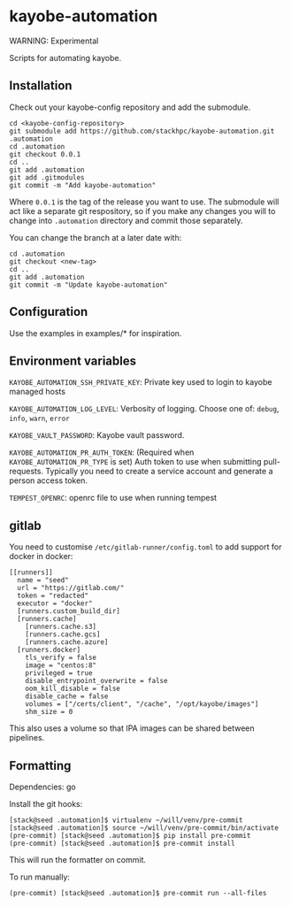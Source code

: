 # kayobe-automation

WARNING: Experimental

Scripts for automating kayobe.

## Installation

Check out your kayobe-config repository and add the submodule.

    cd <kayobe-config-repository>
    git submodule add https://github.com/stackhpc/kayobe-automation.git .automation
    cd .automation
    git checkout 0.0.1
    cd ..
    git add .automation
    git add .gitmodules
    git commit -m "Add kayobe-automation"

Where `0.0.1` is the tag of the release you want to use. The submodule will act
like a separate git respository, so if you make any changes you will to change
into `.automation` directory and commit those separately.

You can change the branch at a later date with:

    cd .automation
    git checkout <new-tag>
    cd ..
    git add .automation
    git commit -m "Update kayobe-automation"

## Configuration

Use the examples in examples/* for inspiration.

## Environment variables

`KAYOBE_AUTOMATION_SSH_PRIVATE_KEY`: Private key used to login to kayobe managed hosts

`KAYOBE_AUTOMATION_LOG_LEVEL`: Verbosity of logging. Choose one of: `debug`, `info`, `warn`, `error`

`KAYOBE_VAULT_PASSWORD`: Kayobe vault password.

`KAYOBE_AUTOMATION_PR_AUTH_TOKEN`: (Required when `KAYOBE_AUTOMATION_PR_TYPE` is set) Auth token to use when submitting pull-requests. Typically you need to create a service account and generate a person access token.

`TEMPEST_OPENRC`: openrc file to use when running tempest

## gitlab

You need to customise `/etc/gitlab-runner/config.toml` to add support for docker in docker:

    [[runners]]                                                                                                                                                                  
      name = "seed"                                                                                                                                                              
      url = "https://gitlab.com/"                                                                                                                                                
      token = "redacted"                                                                                                                                             
      executor = "docker"                                                                                                                                                        
      [runners.custom_build_dir]                                                                                                                                                 
      [runners.cache]                                                                                                                                                            
        [runners.cache.s3]                                                                                                                                                       
        [runners.cache.gcs]                                                                                                                                                      
        [runners.cache.azure]                                                                                                                                                    
      [runners.docker]                                                                                                                                                           
        tls_verify = false                                                                                                                                                       
        image = "centos:8"                                                                                                                                                       
        privileged = true                                                                                                                                                        
        disable_entrypoint_overwrite = false                                                                                                                                     
        oom_kill_disable = false                                                                                                                                                 
        disable_cache = false
        volumes = ["/certs/client", "/cache", "/opt/kayobe/images"]
        shm_size = 0

This also uses a volume so that IPA images can be shared between pipelines.

## Formatting

Dependencies: go

Install the git hooks:

    [stack@seed .automation]$ virtualenv ~/will/venv/pre-commit
    [stack@seed .automation]$ source ~/will/venv/pre-commit/bin/activate
    (pre-commit) [stack@seed .automation]$ pip install pre-commit
    (pre-commit) [stack@seed .automation]$ pre-commit install

This will run the formatter on commit.

To run manually:

    (pre-commit) [stack@seed .automation]$ pre-commit run --all-files
